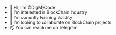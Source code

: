 - 👋 Hi, I’m @DigMyCode
- 👀 I’m interested in BlockChain Industry
- 🌱 I’m currently learning Solidity
- 💞️ I’m looking to collaborate on BlockChain projects
- 📫 You can reach me on Telegram

<!---
DigMyCode/DigMyCode is a ✨ special ✨ repository because its `README.md` (this file) appears on your GitHub profile.
You can click the Preview link to take a look at your changes.
--->
